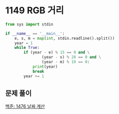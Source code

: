 # 1149 RGB 거리

```python
from sys import stdin

if __name__ == '__main__':
    e, s, m = map(int, stdin.readline().split())
    year = 1
    while True:
        if (year - e) % 15 == 0 and \
                (year - s) % 28 == 0 and \
                (year - m) % 19 == 0:
            print(year)
            break
        year += 1
```



## 문제 풀이

[백준: 1476 날짜 계산](https://dirmathfl.tistory.com/112)

